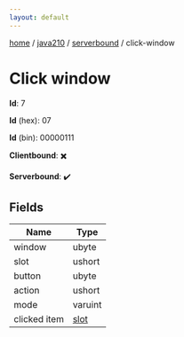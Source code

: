 ```yaml
---
layout: default
---
```


[home](/)  /  [java210](/protocol/java210)  /  [serverbound](/protocol/java210/serverbound)  /  click-window

# Click window

**Id**: 7

**Id** (hex): 07

**Id** (bin): 00000111

**Clientbound**: ✖️

**Serverbound**: ✔️

## Fields

Name | Type
---|---
window | ubyte
slot | ushort
button | ubyte
action | ushort
mode | varuint
clicked item | [slot](/protocol/java210/types/slot)

